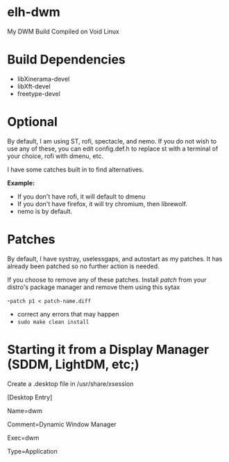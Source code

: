 # elh-dwm
My DWM Build
Compiled on Void Linux

# Build Dependencies
- libXinerama-devel
- libXft-devel
- freetype-devel

# Optional
By default, I am using ST, rofi, spectacle, and nemo.  If you do not wish to use any of these, you can edit config.def.h to replace st with a terminal of your choice, rofi with dmenu, etc.

I have some catches built in to find alternatives.

**Example:**

- If you don't have rofi, it will default to dmenu
- If you don't have firefox, it will try chromium, then librewolf.
- nemo is by default.

# Patches
By default, I have systray, uselessgaps, and autostart as my patches. It has already been patched so no further action is needed.

If you choose to remove any of these patches. Install *patch* from your distro's package manager and remove them using this sytax

-`patch p1 < patch-name.diff`
- correct any errors that may happen
- `sudo make clean install`

# Starting it from a Display Manager (SDDM, LightDM, etc;)
Create a .desktop file in /usr/share/xsession

[Desktop Entry]

Name=dwm

Comment=Dynamic Window Manager  

Exec=dwm

Type=Application
